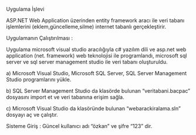 Uygulama İşlevi

ASP.NET Web Application üzerinden entity framework aracı ile veri tabanı işlemlerini (eklem,güncelleme,silme) internet tabanlı gerçekleştirir.

Uygulamanın Çalıştırılması :

Uygulama microsoft visual studio aracılığıyla c# yazılım dili ve asp.net web application (net. framework) web teknolojisi ile programlandı, microsoft sql server ve sql server management studio ile veri tabanı oluşturuldu.

a) Microsoft Visual Studio, Microsoft SQL Server, SQL Server Management Studio programlarını yükle. 

b) SQL Server Management Studio da klasörde bulunan “veritabani.bacpac” dosyasını import et ve veri tabanına erişim sağla. 

c) Microsoft Visual Studio da klasöründe bulunan “webarackiralama.sln” dosyayı aç ve çalıştır.

Sisteme Giriş : Güncel kullanıcı adı “özkan” ve şifre “123” dir.
